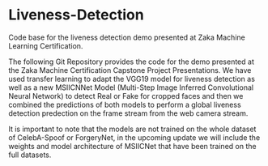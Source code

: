# Liveness-Detection
Code base for the liveness detection demo presented at Zaka Machine Learning Certification. 

The following Git Repository provides the code for the demo presented at the Zaka Machine Certification Capstone Project Presentations. We have used transfer learning to adapt the VGG19 model for liveness detection as well as a new MSIICNNet Model (Multi-Step Image Inferred Convolutional Neural Network) to detect Real or Fake for cropped faces and then we combined the predictions of both models to perform a global liveness detection predection on the frame stream from the web camera stream. 

It is important to note that the models are not trained on the whole dataset of CelebA-Spoof or ForgeryNet, in the upcoming update we will include the weights and model architecture of MSIICNet that have been trained on the full datasets. 




